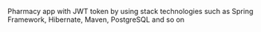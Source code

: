 Pharmacy app with JWT token by using stack technologies such as Spring Framework, Hibernate, Maven, PostgreSQL and so on

